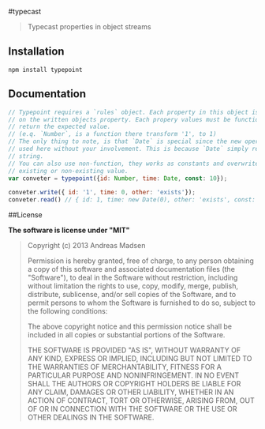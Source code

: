 #typecast

> Typecast properties in object streams

## Installation

```sheel
npm install typepoint
```

## Documentation

```javascript
// Typepoint requires a `rules` object. Each property in this object is executed
// on the written objects property. Each propery values must be function, there
// return the expected value.
// (e.q. `Number`, is a function there transform '1', to 1)
// The only thing to note, is that `Date` is special since the new operator is
// used here without your involvement. This is because `Date` simply returns a
// string.
// You can also use non-function, they works as constants and overwrites any
// existing or non-existing value.
var conveter = typepoint({id: Number, time: Date, const: 10});

conveter.write({ id: '1', time: 0, other: 'exists'});
conveter.read() // { id: 1, time: new Date(0), other: 'exists', const: 10 };
```

##License

**The software is license under "MIT"**

> Copyright (c) 2013 Andreas Madsen
>
> Permission is hereby granted, free of charge, to any person obtaining a copy
> of this software and associated documentation files (the "Software"), to deal
> in the Software without restriction, including without limitation the rights
> to use, copy, modify, merge, publish, distribute, sublicense, and/or sell
> copies of the Software, and to permit persons to whom the Software is
> furnished to do so, subject to the following conditions:
>
> The above copyright notice and this permission notice shall be included in
> all copies or substantial portions of the Software.
>
> THE SOFTWARE IS PROVIDED "AS IS", WITHOUT WARRANTY OF ANY KIND, EXPRESS OR
> IMPLIED, INCLUDING BUT NOT LIMITED TO THE WARRANTIES OF MERCHANTABILITY,
> FITNESS FOR A PARTICULAR PURPOSE AND NONINFRINGEMENT. IN NO EVENT SHALL THE
> AUTHORS OR COPYRIGHT HOLDERS BE LIABLE FOR ANY CLAIM, DAMAGES OR OTHER
> LIABILITY, WHETHER IN AN ACTION OF CONTRACT, TORT OR OTHERWISE, ARISING FROM,
> OUT OF OR IN CONNECTION WITH THE SOFTWARE OR THE USE OR OTHER DEALINGS IN
> THE SOFTWARE.
